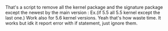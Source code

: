 That's a script to remove all the kernel package and the signature package except the newest by the main version : Ex.(if 5.5 all 5.5 kernel except the last one.)
Work also for 5.6 kernel versions.
Yeah that's how waste time.
It works but idk it report error with if statement, just ignore them.
